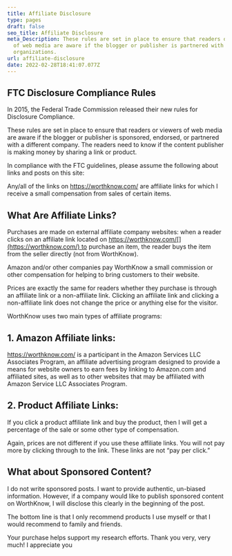 ```yaml
---
title: Affiliate Disclosure
type: pages
draft: false
seo_title: Affiliate Disclosure
meta_Description: These rules are set in place to ensure that readers or viewers
  of web media are aware if the blogger or publisher is partnered with
  organizations.
url: affiliate-disclosure
date: 2022-02-28T18:41:07.077Z
---
```

## **FTC Disclosure Compliance Rules**

In 2015, the Federal Trade Commission released their new rules for Disclosure Compliance.

These rules are set in place to ensure that readers or viewers of web media are aware if the blogger or publisher is sponsored, endorsed, or partnered with a different company. The readers need to know if the content publisher is making money by sharing a link or product.

In compliance with the FTC guidelines, please assume the following about links and posts on this site:

Any/all of the links on [](https://worthknow.com/)<https://worthknow.com/> are affiliate links for which I receive a small compensation from sales of certain items.

## **What Are Affiliate Links?**

Purchases are made on external affiliate company websites: when a reader clicks on an affiliate link located on https://worthknow.com/[](https://worthknow.com/) to purchase an item, the reader buys the item from the seller directly (not from WorthKnow).

Amazon and/or other companies pay WorthKnow a small commission or other compensation for helping to bring customers to their website.

Prices are exactly the same for readers whether they purchase is through an affiliate link or a non-affiliate link. Clicking an affiliate link and clicking a non-affiliate link does not change the price or anything else for the visitor.

WorthKnow uses two main types of affiliate programs:

## **1. Amazon Affiliate links:**

<https://worthknow.com/> is a participant in the Amazon Services LLC Associates Program, an affiliate advertising program designed to provide a means for website owners to earn fees by linking to Amazon.com and affiliated sites, as well as to other websites that may be affiliated with Amazon Service LLC Associates Program.

## 2. Product Affiliate Links:

If you click a product affiliate link and buy the product, then I will get a percentage of the sale or some other type of compensation.

Again, prices are not different if you use these affiliate links. You will not pay more by clicking through to the link. These links are not “pay per click.”

## **What about Sponsored Content?**

I do not write sponsored posts. I want to provide authentic, un-biased information. However, if a company would like to publish sponsored content on WorthKnow, I will disclose this clearly in the beginning of the post.

The bottom line is that I only recommend products I use myself or that I would recommend to family and friends.

Your purchase helps support my research efforts. Thank you very, very much! I appreciate you